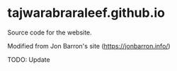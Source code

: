 # tajwarabraraleef.github.io

Source code for the website. 

Modified from Jon Barron's site (https://jonbarron.info/)

TODO: Update 
